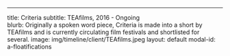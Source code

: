 ---
title: Criteria
subtitle: TEAfilms, 2016 - Ongoing <br>
blurb: Originally a spoken word piece, Criteria is made into a short by TEAfilms and is currently circulating film festivals and shortlisted for several.
image: img/timeline/client/TEAfilms.jpeg
layout: default
modal-id: a-floatifications
